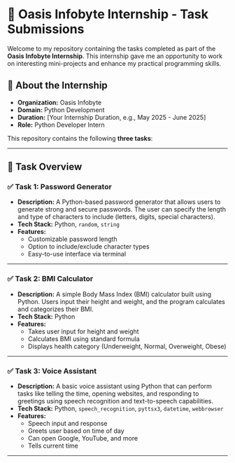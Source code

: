 # 🌟 Oasis Infobyte Internship - Task Submissions

Welcome to my repository containing the tasks completed as part of the **Oasis Infobyte Internship**. This internship gave me an opportunity to work on interesting mini-projects and enhance my practical programming skills.

## 🚀 About the Internship

- **Organization:** Oasis Infobyte
- **Domain:** Python Development
- **Duration:** [Your Internship Duration, e.g., May 2025 - June 2025]
- **Role:** Python Developer Intern

This repository contains the following **three tasks**:

---

## 📁 Task Overview

### ✅ Task 1: Password Generator
- **Description:** A Python-based password generator that allows users to generate strong and secure passwords. The user can specify the length and type of characters to include (letters, digits, special characters).
- **Tech Stack:** Python, `random`, `string`
- **Features:**
  - Customizable password length
  - Option to include/exclude character types
  - Easy-to-use interface via terminal

---

### ✅ Task 2: BMI Calculator
- **Description:** A simple Body Mass Index (BMI) calculator built using Python. Users input their height and weight, and the program calculates and categorizes their BMI.
- **Tech Stack:** Python
- **Features:**
  - Takes user input for height and weight
  - Calculates BMI using standard formula
  - Displays health category (Underweight, Normal, Overweight, Obese)

---

### ✅ Task 3: Voice Assistant
- **Description:** A basic voice assistant using Python that can perform tasks like telling the time, opening websites, and responding to greetings using speech recognition and text-to-speech capabilities.
- **Tech Stack:** Python, `speech_recognition`, `pyttsx3`, `datetime`, `webbrowser`
- **Features:**
  - Speech input and response
  - Greets user based on time of day
  - Can open Google, YouTube, and more
  - Tells current time

---

